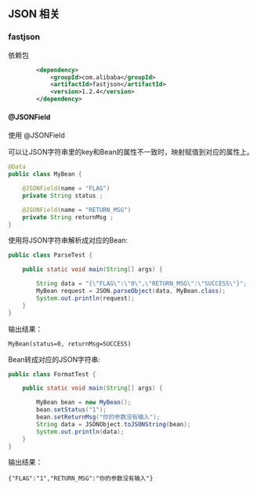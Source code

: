 
## JSON 相关


### fastjson 

依赖包

```xml
        <dependency>
            <groupId>com.alibaba</groupId>
            <artifactId>fastjson</artifactId>
            <version>1.2.4</version>
        </dependency>
```

#### @JSONField

使用 @JSONField

可以让JSON字符串里的key和Bean的属性不一致时，映射赋值到对应的属性上。

```java
@Data
public class MyBean {

    @JSONField(name = "FLAG")
    private String status ;

    @JSONField(name = "RETURN_MSG")
    private String returnMsg ;
}
```

使用将JSON字符串解析成对应的Bean:

```java
public class ParseTest {

    public static void main(String[] args) {

        String data = "{\"FLAG\":\"0\",\"RETURN_MSG\":\"SUCCESS\"}";
        MyBean request = JSON.parseObject(data, MyBean.class);
        System.out.println(request);
    }
}
```

输出结果：
```
MyBean(status=0, returnMsg=SUCCESS)
```
Bean转成对应的JSON字符串:
```java
public class FormatTest {

    public static void main(String[] args) {

        MyBean bean = new MyBean();
        bean.setStatus("1");
        bean.setReturnMsg("你的参数没有输入");
        String data = JSONObject.toJSONString(bean);
        System.out.println(data);
    }
}
```
输出结果：
```
{"FLAG":"1","RETURN_MSG":"你的参数没有输入"}
```

